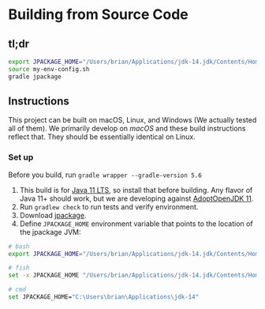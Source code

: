 # Building from Source Code

## tl;dr

```bash
export JPACKAGE_HOME="/Users/brian/Applications/jdk-14.jdk/Contents/Home"
source my-env-config.sh
gradle jpackage
```

## Instructions

This project can be built on macOS, Linux, and Windows (We actually tested all of them). We primarily develop on _macOS_ and these build instructions reflect that. They should be essentially identical on Linux.

### Set up

Before you build, run `gradle wrapper --gradle-version 5.6`

1. This build is for [Java 11 LTS](https://openjdk.java.net/projects/jdk/11/), so install that before building. Any flavor of Java 11+ should work, but we are developing against [AdoptOpenJDK 11](https://adoptopenjdk.net).
2. Run `gradlew check` to run tests and verify environment.
3. Download [jpackage](https://jdk.java.net/jpackage/). 
4. Define `JPACKAGE_HOME` environment variable that points to the location of the jpackage JVM:

```bash
# bash
export JPACKAGE_HOME="/Users/brian/Applications/jdk-14.jdk/Contents/Home"

# fish
set -x JPACKAGE_HOME "/Users/brian/Applications/jdk-14.jdk/Contents/Home"

# cmd
set JPACKAGE_HOME="C:\Users\brian\Applications\jdk-14"
```
